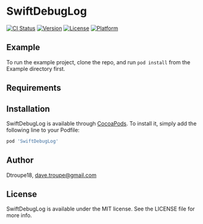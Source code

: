 # SwiftDebugLog

[![CI Status](https://img.shields.io/travis/Dtroupe18/SwiftDebugLog.svg?style=flat)](https://travis-ci.org/Dtroupe18/SwiftDebugLog)
[![Version](https://img.shields.io/cocoapods/v/SwiftDebugLog.svg?style=flat)](https://cocoapods.org/pods/SwiftDebugLog)
[![License](https://img.shields.io/cocoapods/l/SwiftDebugLog.svg?style=flat)](https://cocoapods.org/pods/SwiftDebugLog)
[![Platform](https://img.shields.io/cocoapods/p/SwiftDebugLog.svg?style=flat)](https://cocoapods.org/pods/SwiftDebugLog)

## Example

To run the example project, clone the repo, and run `pod install` from the Example directory first.

## Requirements

## Installation

SwiftDebugLog is available through [CocoaPods](https://cocoapods.org). To install
it, simply add the following line to your Podfile:

```ruby
pod 'SwiftDebugLog'
```

## Author

Dtroupe18, dave.troupe@gmail.com

## License

SwiftDebugLog is available under the MIT license. See the LICENSE file for more info.
